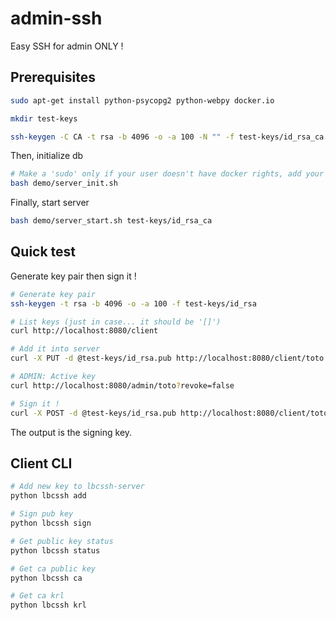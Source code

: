 # admin-ssh
Easy SSH for admin ONLY !

## Prerequisites

```bash
sudo apt-get install python-psycopg2 python-webpy docker.io

mkdir test-keys

ssh-keygen -C CA -t rsa -b 4096 -o -a 100 -N "" -f test-keys/id_rsa_ca # without passphrase
```

Then, initialize db
```bash
# Make a 'sudo' only if your user doesn't have docker rights, add your user into docker group
bash demo/server_init.sh
```

Finally, start server
```bash
bash demo/server_start.sh test-keys/id_rsa_ca
```

## Quick test

Generate key pair then sign it !

```bash
# Generate key pair
ssh-keygen -t rsa -b 4096 -o -a 100 -f test-keys/id_rsa

# List keys (just in case... it should be '[]')
curl http://localhost:8080/client

# Add it into server
curl -X PUT -d @test-keys/id_rsa.pub http://localhost:8080/client/toto

# ADMIN: Active key
curl http://localhost:8080/admin/toto?revoke=false

# Sign it !
curl -X POST -d @test-keys/id_rsa.pub http://localhost:8080/client/toto
```
The output is the signing key.

## Client CLI

```bash
# Add new key to lbcssh-server
python lbcssh add

# Sign pub key
python lbcssh sign

# Get public key status
python lbcssh status

# Get ca public key
python lbcssh ca

# Get ca krl
python lbcssh krl
```
